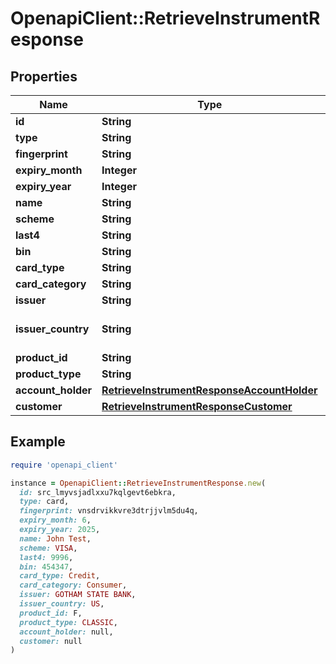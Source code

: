 # OpenapiClient::RetrieveInstrumentResponse

## Properties

| Name | Type | Description | Notes |
| ---- | ---- | ----------- | ----- |
| **id** | **String** | The instrument id for the retrieved instrument |  |
| **type** | **String** | The instrument type |  |
| **fingerprint** | **String** | A token that can uniquely identify this card across all customers |  |
| **expiry_month** | **Integer** | The expiry month |  |
| **expiry_year** | **Integer** | The expiry year |  |
| **name** | **String** | The name of the cardholder | [optional] |
| **scheme** | **String** | The card scheme | [optional] |
| **last4** | **String** | The last four digits of the card number |  |
| **bin** | **String** | The card issuer&#39;s bank identification number (BIN) |  |
| **card_type** | **String** | The card type | [optional] |
| **card_category** | **String** | The card category | [optional] |
| **issuer** | **String** | The name of the card issuer | [optional] |
| **issuer_country** | **String** | The card issuer&#39;s country (&lt;a href&#x3D;\&quot;https://docs.checkout.com/resources/codes/country-codes\&quot; target&#x3D;\&quot;blank\&quot;&gt;two-letter ISO code&lt;/a&gt;) | [optional] |
| **product_id** | **String** | The issuer/card scheme product identifier | [optional] |
| **product_type** | **String** | The issuer/card scheme product type | [optional] |
| **account_holder** | [**RetrieveInstrumentResponseAccountHolder**](RetrieveInstrumentResponseAccountHolder.md) |  | [optional] |
| **customer** | [**RetrieveInstrumentResponseCustomer**](RetrieveInstrumentResponseCustomer.md) |  | [optional] |

## Example

```ruby
require 'openapi_client'

instance = OpenapiClient::RetrieveInstrumentResponse.new(
  id: src_lmyvsjadlxxu7kqlgevt6ebkra,
  type: card,
  fingerprint: vnsdrvikkvre3dtrjjvlm5du4q,
  expiry_month: 6,
  expiry_year: 2025,
  name: John Test,
  scheme: VISA,
  last4: 9996,
  bin: 454347,
  card_type: Credit,
  card_category: Consumer,
  issuer: GOTHAM STATE BANK,
  issuer_country: US,
  product_id: F,
  product_type: CLASSIC,
  account_holder: null,
  customer: null
)
```

